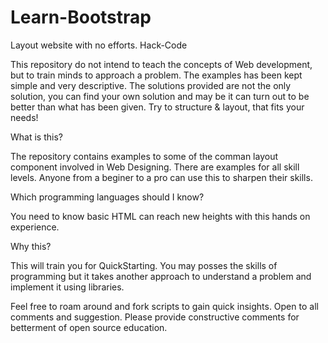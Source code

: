 # Learn-Bootstrap
Layout website with no efforts. 
Hack-Code

This repository do not intend to teach the concepts of Web development, but to train minds to approach a problem. The examples has been kept simple and very descriptive. The solutions provided are not the only solution, you can find your own solution and may be it can turn out to be better than what has been given. Try to structure & layout, that fits your needs!

What is this?

The repository contains examples to some of the comman layout component involved in Web Designing. There are examples for all skill levels. Anyone from a beginer to a pro can use this to sharpen their skills.

Which programming languages should I know?

You need to know basic HTML can reach new heights with this hands on experience.

Why this?

This will train you for QuickStarting. You may posses the skills of programming but it takes another approach to understand a problem and implement it using libraries.

Feel free to roam around and fork scripts to gain quick insights. Open to all comments and suggestion. Please provide constructive comments for betterment of open source education.
